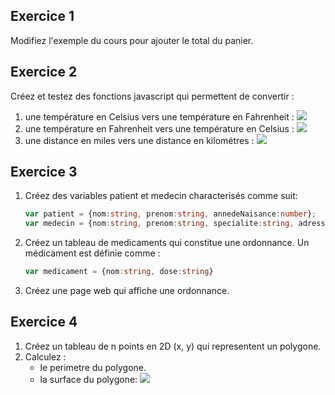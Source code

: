 ## Exercice 1

Modifiez l'exemple du cours pour ajouter le total du panier. 

## Exercice 2

Créez et testez des fonctions javascript qui permettent de convertir :
<ol>
<li> une température en Celsius vers une température en Fahrenheit : 
   
<img src="https://render.githubusercontent.com/render/math?math=T_F = (T_C * \frac{9}{5})%2B32">

<li> une température en Fahrenheit vers une température en Celsius :

<img src="https://render.githubusercontent.com/render/math?math=T_C = (T_F - 32) * \frac{5}{9}">

<li> une distance en miles vers une distance en kilométres :

<img src="https://render.githubusercontent.com/render/math?math=D_{miles} = D_{km} * \frac{25146}{15625}">
    
</ol>

## Exercice 3

<ol>
<li> Créez des variables patient et medecin characterisés comme suit:

```typescript
var patient = {nom:string, prenom:string, annedeNaisance:number};
var medecin = {nom:string, prenom:string, specialite:string, adress:string, tel:string };
```

<li> Créez un tableau de medicaments qui constitue une ordonnance. Un médicament est définie comme : 

```typescript
var medicament = {nom:string, dose:string} 
``` 

<li> Créez une page web qui affiche une ordonnance.
</ol>

## Exercice 4

<ol>
    
<li> Créez un tableau de n points en 2D (x, y) qui representent un polygone.
    
<li> Calculez : 

<ul>
    
<li> le perimetre du polygone.

<li> la surface du polygone: <img src="https://render.githubusercontent.com/render/math?math=Surface = \lvert \frac{(x_{1}y_{2} - y_{1}x_{2}) %2B (x_{2}y_{3} - y_{2}x_{3}) %2B \dots %2B  (x_{n}y_{1} - y_{n}x_{1})}{2} \rvert">
    
</ul>

</ol>

